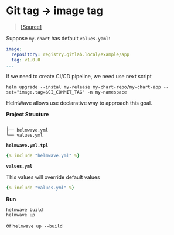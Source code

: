 # Git tag -> image tag

> [ [Source] ](https://github.com/helmwave/docs/tree/0.21.x/docs/examples/pass-git-commit)


Suppose `my-chart` has default `values.yaml`:

```yaml
image:
  repository: registry.gitlab.local/example/app
  tag: v1.0.0
...
```

If we need to create CI/CD pipeline, we need use next script

```shell
helm upgrade --instal my-release my-chart-repo/my-chart-app --set="image.tag=$CI_COMMIT_TAG" -n my-namespace
```

HelmWave allows use declarative way to approach this goal.

**Project Structure**

```
.
├── helmwave.yml
└── values.yml

```

**`helmwave.yml.tpl`**

```yaml
{% include "helmwave.yml" %}
```

**`values.yml`**

This values will override default values

```yaml
{% include "values.yml" %}
```

**Run**

```console
helmwave build
helmwave up
```

or `helmwave up --build`
